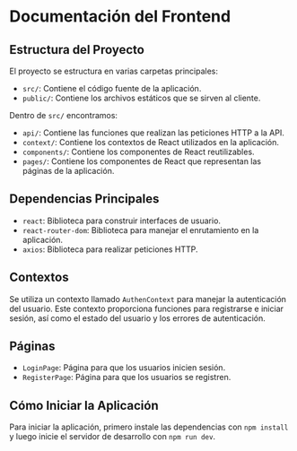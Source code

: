 # Documentación del Frontend

## Estructura del Proyecto

El proyecto se estructura en varias carpetas principales:

- `src/`: Contiene el código fuente de la aplicación.
- `public/`: Contiene los archivos estáticos que se sirven al cliente.

Dentro de `src/` encontramos:

- `api/`: Contiene las funciones que realizan las peticiones HTTP a la API.
- `context/`: Contiene los contextos de React utilizados en la aplicación.
- `components/`: Contiene los componentes de React reutilizables.
- `pages/`: Contiene los componentes de React que representan las páginas de la aplicación.

## Dependencias Principales

- `react`: Biblioteca para construir interfaces de usuario.
- `react-router-dom`: Biblioteca para manejar el enrutamiento en la aplicación.
- `axios`: Biblioteca para realizar peticiones HTTP.

## Contextos

Se utiliza un contexto llamado `AuthenContext` para manejar la autenticación del usuario. Este contexto proporciona funciones para registrarse e iniciar sesión, así como el estado del usuario y los errores de autenticación.

## Páginas

- `LoginPage`: Página para que los usuarios inicien sesión.
- `RegisterPage`: Página para que los usuarios se registren.

## Cómo Iniciar la Aplicación

Para iniciar la aplicación, primero instale las dependencias con `npm install` y luego inicie el servidor de desarrollo con `npm run dev`.
